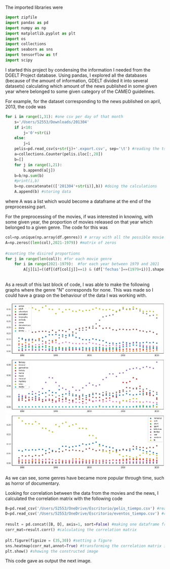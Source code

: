 The imported libraries were

```python
import zipfile
import pandas as pd
import numpy as np
import matplotlib.pyplot as plt
import os
import collections
import seaborn as sns
import tensorflow as tf
import scipy
```

I started this project by condensing the information I needed from the DGELT Project database. Using pandas, I explored all the databases (because of the amount of information, GDELT divided it into several datasets) calculating which amount of the news published in some given year where belonged to some given category of the CAMEO guidelines.

For example, for the dataset corresponding to the news published on april, 2013, the code was 

````python
for i in range(1,31): #one csv per day of that month
    s='/Users/52553/Downloads/201304'
    if i<10:
        j='0'+str(i)
    else:
        j=i
    pelis=pd.read_csv(s+str(j)+'.export.csv', sep='\t') #reading the tsv as a csv
    a=collections.Counter(pelis.iloc[:,28])
    b=[]
    for j in range(1,21):
        b.append(a[j])
    b=b/np.sum(b)
    #print(i,b)
    b=np.concatenate((['201304'+str(i)],b)) #doing the calculations
    A.append(b) #storing data
````
where A was a list which would become a dataframe at the end of the preprocessing part.

For the preprocessing of the movies, if was interested in knowing, with some given year, the proportion of movies released on that year which belonged to a given genre. The code for this was 

````python
col=np.unique(np.array(df.genres)) # array with all the possible movie genres
A=np.zeros((len(col),2021-1979)) #matrix of zeros

#counting the disired proportions
for j in range(len(col)): #for each movie genre
    for i in range(2021-1979):  #for each year between 1979 and 2021
        A[j][i]=((df[(df[col[j]]==1) & (df['fechas']==(1979+i))].shape[0])/df[df['fechas']==(1979+i)].shape[0]) #storing the desired proportion
        
````

As a result of this last block of code, I was able to make the following graphs where the genre "N" corresponds for none. This was made so I could have a grasp on the behaviour of the data I was working with.

![](/images/movies_vs_time_1.png)
![](/images/movies_vs_time_2.png)
![](/images/movies_vs_time_3.png)

As we can see, some genres have became more popular through time, such as horror of documentary.

Looking for correlation between the data from the movies and the news, I calculated the correlation matrix with the following code

````python
B=pd.read_csv('/Users/52553/OneDrive/Escritorio/pelis_tiempo.csv') #reading the processed data from the movies
D=pd.read_csv('/Users/52553/OneDrive/Escritorio/eventos_tiempo.csv') #reading the processed data from the news

result = pd.concat([B, D], axis=1, sort=False) #making one dataframe from the previous ones
corr_mat=result.corr() #calculating the correlation matrix

plt.figure(figsize = (35,30)) #setting a figure
sns.heatmap(corr_mat,annot=True) #transforming the correlation matrix into a heatmap
plt.show() #showing the constructed image

````
 This code gave as output the next image.
